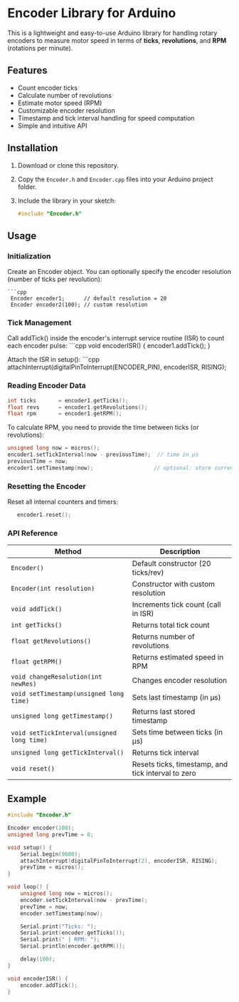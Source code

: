 # Encoder Library for Arduino

This is a lightweight and easy-to-use Arduino library for handling rotary encoders to measure motor speed in terms of **ticks**, **revolutions**, and **RPM** (rotations per minute).

## Features

- Count encoder ticks  
- Calculate number of revolutions  
- Estimate motor speed (RPM)  
- Customizable encoder resolution  
- Timestamp and tick interval handling for speed computation  
- Simple and intuitive API  

## Installation

1. Download or clone this repository.  
2. Copy the `Encoder.h` and `Encoder.cpp` files into your Arduino project folder.  
3. Include the library in your sketch:

   ```cpp
   #include "Encoder.h"
## Usage
### Initialization

Create an Encoder object. You can optionally specify the encoder resolution (number of ticks per revolution):

    ```cpp
     Encoder encoder1;      // default resolution = 20
     Encoder encoder2(100); // custom resolution

### Tick Management

Call addTick() inside the encoder's interrupt service routine (ISR) to count each encoder pulse:
         ```cpp
         void encoderISR() {
             encoder1.addTick();
         }

Attach the ISR in setup():
     ```cpp
     attachInterrupt(digitalPinToInterrupt(ENCODER_PIN), encoderISR, RISING);

### Reading Encoder Data
   ```cpp
   int ticks       = encoder1.getTicks();
   float revs      = encoder1.getRevolutions();
   float rpm       = encoder1.getRPM();
   ```
To calculate RPM, you need to provide the time between ticks (or revolutions):
   ```cpp
   unsigned long now = micros();
   encoder1.setTickInterval(now - previousTime);  // time in µs
   previousTime = now;
   encoder1.setTimestamp(now);                   // optional: store current timestamp
   ```
### Resetting the Encoder

Reset all internal counters and timers:
```cpp
   encoder1.reset();
```   
### API Reference

| Method                                      | Description                                          |
|---------------------------------------------|------------------------------------------------------|
| `Encoder()`                                 | Default constructor (20 ticks/rev)                   |
| `Encoder(int resolution)`                   | Constructor with custom resolution                   |
| `void addTick()`                            | Increments tick count (call in ISR)                  |
| `int getTicks()`                            | Returns total tick count                             |
| `float getRevolutions()`                    | Returns number of revolutions                        |
| `float getRPM()`                            | Returns estimated speed in RPM                       |
| `void changeResolution(int newRes)`         | Changes encoder resolution                           |
| `void setTimestamp(unsigned long time)`     | Sets last timestamp (in µs)                          |
| `unsigned long getTimestamp()`              | Returns last stored timestamp                        |
| `void setTickInterval(unsigned long time)`  | Sets time between ticks (in µs)                      |
| `unsigned long getTickInterval()`           | Returns tick interval                                |
| `void reset()`                              | Resets ticks, timestamp, and tick interval to zero   |

## Example
  ```cpp
  #include "Encoder.h"
  
  Encoder encoder(100);
  unsigned long prevTime = 0;
  
  void setup() {
      Serial.begin(9600);
      attachInterrupt(digitalPinToInterrupt(2), encoderISR, RISING);
      prevTime = micros();
  }
  
  void loop() {
      unsigned long now = micros();
      encoder.setTickInterval(now - prevTime);
      prevTime = now;
      encoder.setTimestamp(now);
  
      Serial.print("Ticks: ");
      Serial.print(encoder.getTicks());
      Serial.print(" | RPM: ");
      Serial.println(encoder.getRPM());
  
      delay(100);
  }
  
  void encoderISR() {
      encoder.addTick();
  }
  ```
